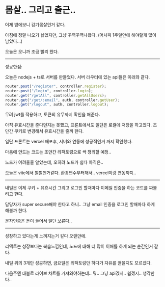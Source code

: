 # 몸살.. 그리고 출근..

어제 밤에보니 감기몸살인거 같다.

아침에 정말 나오기 싫었지만, 그냥 꾸역꾸역나왔다. (어차피 1주일안에 해야할게 많이 남았다...)

오늘은 오니까 조금 빨리 왔다.

---------------------------------------
성공한점:

오늘은 nodejs + ts로 서버를 만들었다. 서버 라우터에 있는 api들은 아래와 같다.
```js
router.post("/register", controller.register);
router.post("/login", controller.login);
router.get("/getAll", controller.getAllUsers);
router.get("/get/:email", auth, controller.getUser);
router.get("/logout", auth, controller.logout);
```

무려 jwt를 적용하고, 토큰의 유무까지 확인을 해준다.

아직 유효시간을 준다던지는 못했고, 프론트에서도 일단은 로컬에 저장을 하고있다. 조만간 쿠키로 변경해서 유효시간을 줄까 한다.

일단 프론트는 vercel 배포후, 서버와 연동에 성공적인거 까지 확인했다.

마음에 안드는 코드는 조만간 리팩토링으로 싹 정리할 예정..

노드가 어려울줄 알았는데, 오히려 노드가 쉽다 아직은..

오늘은 vite에서 쩔쩔맨거같다. 환경변수부터해서.. vercel이랑 연동까지..

---------------------------------------------

내일은 이제 쿠키 + 유효시간 그리고 로그인 할때마다 이메일 인증을 하는 코드를 짜볼려고 한다.

담당자가 super secure해야 한다고 하니.. 그냥 email 인증을 로그인 할때마다 하게 해볼까 한다.

문자인증은 돈이 들어서 일단 보류다..

-------------------------------------

성장하고 있다는게 느껴지는거 같다 오랜만에.

리액트는 성장보다는 복습느낌인데, 노드에 대해 더 많이 이해를 하게 되는 순간인거 같다.

내일 위의 3개만 성공하면, 금요일은 리팩토링만 하다가 자유를 얻을지도 모르겠다.

다음주엔 태블로 라이브 차트를 가져와야하는데.. 뭐.. 그냥 api겠지.. 쉽겠지.. 생각한다..
